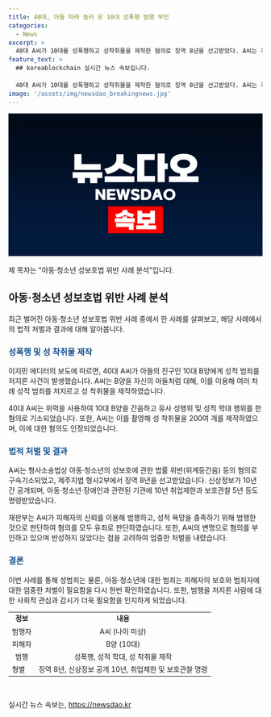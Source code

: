 ```yaml
---
title: 40대, 아들 따라 놀러 온 10대 성폭행 범행 부인
categories:
  - News
excerpt: >
  40대 A씨가 10대를 성폭행하고 성착취물을 제작한 혐의로 징역 8년을 선고받았다. A씨는 자신의 아들의 친구인 B양을 이용해 범행을 저질렀고, 피해자의 믿음을 이용하여 범행했다는 점에 대해 재판부가 지적했다. A씨는 대부분의 혐의를 부인하다가 증거가 나와야 해당 혐의를 인정했으며, 변명으로 혐의를 부인하고 있고 반성하지 않은 점을 고려했다. A씨는 10년간 신상정보를 공개하고, 10년간 취업제한과 보호관찰 5년을 명령받았다.
feature_text: >
  ## koreablockchain 실시간 뉴스 속보입니다.

  40대 A씨가 10대를 성폭행하고 성착취물을 제작한 혐의로 징역 8년을 선고받았다. A씨는 자신의 아들의 친구인 B양을 이용해 범행을 저질렀고, 피해자의 믿음을 이용하여 범행했다는 점에 대해 재판부가 지적했다. A씨는 대부분의 혐의를 부인하다가 증거가 나와야 해당 혐의를 인정했으며, 변명으로 혐의를 부인하고 있고 반성하지 않은 점을 고려했다. A씨는 10년간 신상정보를 공개하고, 10년간 취업제한과 보호관찰 5년을 명령받았다.
image: '/assets/img/newsdao_breakingnews.jpg'
---
```


<p><img src="/assets/img/newsdao_breakingnews.jpg" alt="koreablockchain 속보" /></p>

<p>제 목차는 "아동·청소년 성보호법 위반 사례 분석"입니다.</p>

<h2 data-ke-size="size26">아동·청소년 성보호법 위반 사례 분석</h2>

<p data-ke-size="size16">최근 벌어진 아동·청소년 성보호법 위반 사례 중에서 한 사례를 살펴보고, 해당 사례에서의 법적 처벌과 결과에 대해 알아봅니다.</p>

<h3><b><span style="color: #1a5490;">성폭행 및 성 착취물 제작</span></b></h3>

<p data-ke-size="size16">이지민 에디터의 보도에 따르면, 40대 A씨가 아들의 친구인 10대 B양에게 성적 범죄를 저지른 사건이 발생했습니다. A씨는 B양을 자신의 아들처럼 대해, 이를 이용해 여러 차례 성적 범죄를 저지르고 성 착취물을 제작하였습니다.</p>

<p data-ke-size="size16">40대 A씨는 위력을 사용하여 10대 B양을 간음하고 유사 성행위 및 성적 학대 행위를 한 혐의로 기소되었습니다. 또한, A씨는 이를 촬영해 성 착취물을 200여 개를 제작하였으며, 이에 대한 혐의도 인정되었습니다.</p>

<h3><b><span style="color: #1a5490;">법적 처벌 및 결과</span></b></h3>

<p data-ke-size="size16">A씨는 형사소송법상 아동·청소년의 성보호에 관한 법률 위반(위계등간음) 등의 혐의로 구속기소되었고, 제주지법 형사2부에서 징역 8년을 선고받았습니다. 신상정보가 10년간 공개되며, 아동·청소년·장애인과 관련된 기관에 10년 취업제한과 보호관찰 5년 등도 명령받았습니다.</p>

<p data-ke-size="size16">재판부는 A씨가 피해자의 신뢰를 이용해 범행하고, 성적 욕망을 충족하기 위해 범행한 것으로 판단하여 혐의를 모두 유죄로 판단하였습니다. 또한, A씨의 변명으로 혐의를 부인하고 있으며 반성하지 않았다는 점을 고려하여 엄중한 처벌을 내렸습니다.</p>

<h3><b><span style="color: #1a5490;">결론</span></b></h3>

<p data-ke-size="size16">이번 사례를 통해 성범죄는 물론, 아동·청소년에 대한 범죄는 피해자의 보호와 범죄자에 대한 엄중한 처벌이 필요함을 다시 한번 확인하였습니다. 또한, 범행을 저지른 사람에 대한 사회적 관심과 감시가 더욱 필요함을 인지하게 되었습니다.</p>

<table>
    <tbody>
        <tr>
            <td style="text-align: center; height: 17px;"><b>정보</b></td>
            <td style="text-align: center; height: 17px;"><b>내용</b></td>
        </tr>
        <tr>
            <td style="text-align: center; height: 17px;">범행자</td>
            <td style="text-align: center; height: 17px;">A씨 (나이 미상)</td>
        </tr>
        <tr>
            <td style="text-align: center; height: 17px;">피해자</td>
            <td style="text-align: center; height: 17px;">B양 (10대)</td>
        </tr>
        <tr>
            <td style="text-align: center; height: 17px;">범행</td>
            <td style="text-align: center; height: 17px;">성폭행, 성적 학대, 성 착취물 제작</td>
        </tr>
        <tr>
            <td style="length: 2.22222px;">형벌</td>
            <td style="length: 2.22222px;">징역 8년, 신상정보 공개 10년, 취업제한 및 보호관찰 명령</td>
        </tr>
    </tbody>
</table>

<p data-ke-size="size16">&nbsp;</p>
실시간 뉴스 속보는, <a href="https://newsdao.kr" rel="dofollow">https://newsdao.kr</a>


